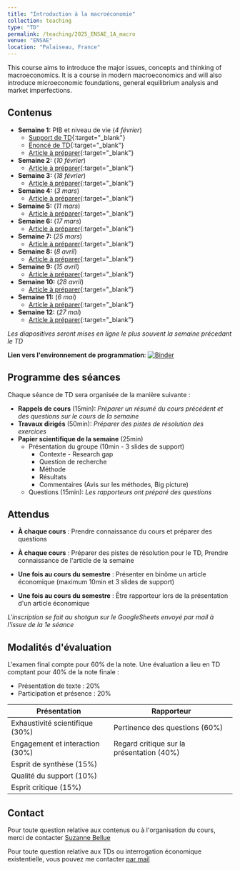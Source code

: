 ```yaml
---
title: "Introduction à la macroéconomie"
collection: teaching
type: "TD"
permalink: /teaching/2025_ENSAE_1A_macro
venue: "ENSAE"
location: "Palaiseau, France"
---
```


This course aims to introduce the major issues, concepts and thinking of macroeconomics. It is a course in modern macroeconomics and will also introduce microeconomic foundations, general equilibrium analysis and market imperfections.

## Contenus

- **Semaine 1:** PIB et niveau de vie (*4 février*)
  - [Support de TD](/files/teaching_contents/2025_ENSAE_1A_macro/250204_TD_ENSAE_macro_01_slides.html){:target="_blank"}
  - [Énoncé de TD](/files/teaching_contents/2025_ENSAE_1A_macro/sujets/TD1.pdf){:target="_blank"}
  - [Article à préparer](/files/teaching_contents/2025_ENSAE_1A_macro/textes/TD1_Jorgenson%20-%202018%20-%20Production%20and%20Welfare%20Progress%20in%20Economic%20Measurement.pdf){:target="_blank"}
- **Semaine 2:** (*10 février*)
  - [Article à préparer](/files/teaching_contents/2025_ENSAE_1A_macro/textes/TD2_Deaton%20et%20Heston%20-%202010%20-%20Understanding%20PPPs%20and%20PPP-based%20National%20Accounts.pdf){:target="_blank"}
- **Semaine 3:** (*18 février*)
  - [Article à préparer](/files/teaching_contents/2025_ENSAE_1A_macro/textes/TD3_Committee%20-%202024%20-%20Scientific%20Background%20to%20the%20Sveriges%20Riksbank%20Prize%20in%20Economic%20Sciences%20in%20Memory%20of%20Alfred%20Nobel.pdf){:target="_blank"}
- **Semaine 4:** (*3 mars*)
  - [Article à préparer](/files/teaching_contents/2025_ENSAE_1A_macro/textes/TD4_Attanasio%20et%20Pistaferri%20-%202016%20-%20Consumption%20Inequality.pdf){:target="_blank"}
- **Semaine 5:** (*11 mars*)
    - [Article à préparer](/files/teaching_contents/2025_ENSAE_1A_macro/textes/TD5_Bick%20et%20al.%20-%202018%20-%20How%20Do%20Hours%20Worked%20Vary%20with%20Income%20Cross-Country%20Evidence%20and%20Implications.pdf){:target="_blank"}
- **Semaine 6:** (*17 mars*)
    - [Article à préparer](/files/teaching_contents/2025_ENSAE_1A_macro/textes/TD6_Crouzet%20et%20al.%20-%202022%20-%20The%20Economics%20of%20Intangible%20Capital.pdf){:target="_blank"}
- **Semaine 7:** (*25 mars*)
    - [Article à préparer](/files/teaching_contents/2025_ENSAE_1A_macro/textes/TD7_Tenreyro%20-%202022%20-%20THE%20ECONOMY%20AND%20POLICY%20TRADE-OFFS.pdf){:target="_blank"}
- **Semaine 8:** (*8 avril*)
    - [Article à préparer](/files/teaching_contents/2025_ENSAE_1A_macro/textes/TD8_Jordà%20et%20al.%20-%20Macrofinancial%20History%20and%20the%20New%20Business%20Cycle%20Facts.pdf){:target="_blank"}
- **Semaine 9:** (*15 avril*)
    - [Article à préparer](/files/teaching_contents/2025_ENSAE_1A_macro/textes/TD9_Ramey%20-%202011%20-%20Can%20Government%20Purchases%20Stimulate%20the%20Economy.pdf){:target="_blank"}
- **Semaine 10:** (*28 avril*)
    - [Article à préparer](/files/teaching_contents/2025_ENSAE_1A_macro/textes/TD10_Ramey%20-%202019%20-%20Ten%20Years%20After%20the%20Financial%20Crisis%20What%20Have%20We%20Learned%20from%20the%20Renaissance%20in%20Fiscal%20Research.pdf){:target="_blank"}
- **Semaine 11:** (*6 mai*)
    - [Article à préparer](/files/teaching_contents/2025_ENSAE_1A_macro/textes/TD11_Nakamura%20et%20Steinsson%20-%202018%20-%20Identification%20in%20Macroeconomics.pdf){:target="_blank"}
- **Semaine 12:** (*27 mai*)
    - [Article à préparer](/files/teaching_contents/2025_ENSAE_1A_macro/textes/TD12_Alfaro%20et%20al.%20-%202008%20-%20Why%20doesn't%20capital%20flow%20from%20rich%20to%20poor%20countries%20An%20empirical%20investigation.pdf){:target="_blank"}
  
*Les diapositives seront mises en ligne le plus souvent la semaine précedant le TD*

**Lien vers l'environnement de programmation**: [![Binder](https://mybinder.org/badge_logo.svg)](https://mybinder.org/v2/gh/kilianrouge/2025_ENSAE_1A_macro_code.git/HEAD)

## Programme des séances

 Chaque séance de TD sera organisée de la manière suivante :
- **Rappels de cours** (15min): _Préparer un résumé du cours précédent et des questions sur le cours de la semaine_
- **Travaux dirigés** (50min): _Préparer des pistes de résolution des exercices_
- **Papier scientifique de la semaine** (25min)
	- Présentation du groupe (10min - 3 slides de support)
		- Contexte - Research gap
		- Question de recherche
		- Méthode
		- Résultats
		- Commentaires (Avis sur les méthodes, Big picture)
	- Questions (15min): _Les rapporteurs ont préparé des questions_

## Attendus 

- **À chaque cours** : Prendre connaissance du cours et préparer des questions
- **À chaque cours** : Préparer des pistes de résolution pour le TD, Prendre connaissance de l'article de la semaine

- **Une fois au cours du semestre** : Présenter en binôme un article économique (maximum 10min et 3 slides de support)
- **Une fois au cours du semestre** : Être rapporteur lors de la présentation d'un article économique

_L'inscription se fait au shotgun sur le GoogleSheets envoyé par mail à l'issue de la 1e séance_

## Modalités d'évaluation

L'examen final compte pour 60% de la note. Une évaluation a lieu en TD comptant pour 40% de la note finale :
- Présentation de texte : 20%
- Participation et présence : 20%

| Présentation                    | Rapporteur                                |
|---------------------------------|-------------------------------------------|
| Exhaustivité scientifique (30%) | Pertinence des questions (60%)            |
| Engagement et interaction (30%) | Regard critique sur la présentation (40%) |
| Esprit de synthèse (15%)        |                                           |
| Qualité du support (10%)        |                                           |
| Esprit critique (15%)           |                                           |

## Contact

Pour toute question relative aux contenus ou à l'organisation du cours, merci de contacter [Suzanne Bellue](https://suzannebellue.github.io)

Pour toute question relative aux TDs ou interrogation économique existentielle, vous pouvez me contacter [par mail](mailto:kilian.rouge@agroparistech.fr)